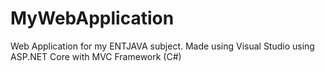 # MyWebApplication
 
Web Application for my ENTJAVA subject. Made using Visual Studio using ASP.NET Core with MVC Framework (C#)
